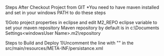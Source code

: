 Steps After Checkout Project from GIT
*You need to have maven installed and set in your windows PATH to do these steps

1)Goto project properties in eclipse and edit M2_REPO eclipse variable to set your maven repository
  Maven  repository by default is in c:\Documents Settings\<windowsUser Name>\.m2\repository

Steps to Build and Deploy
1)Uncomment the line with "<property name="hibernate.hbm2ddl.auto" value="create" />"
   in the src/main/resources/META-INF/persistance.xml